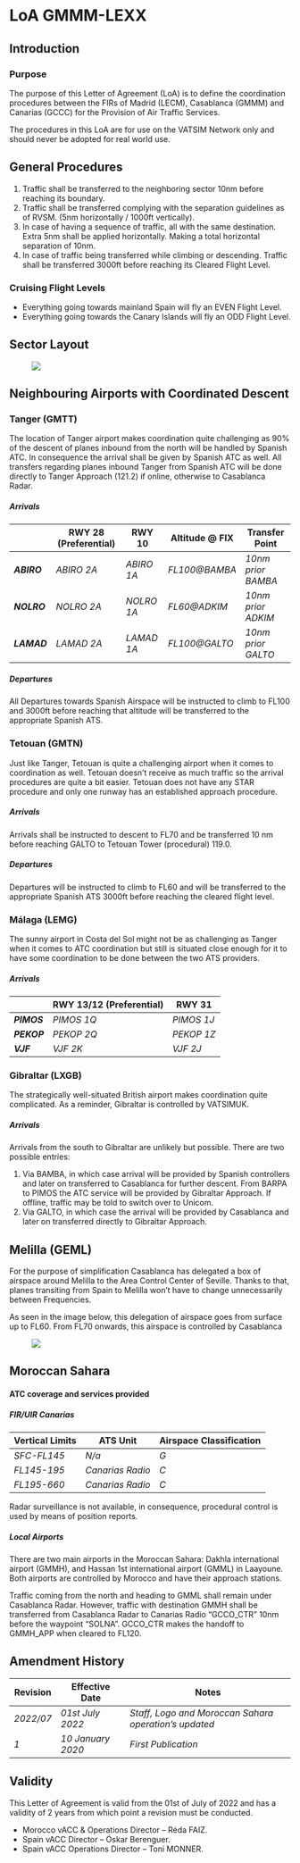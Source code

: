 
<!--
title: Letter of Agreement
description: Between Morocco vACC and VATSIM Spain
published: true
date: 2023-02-27T23:54:00.000Z
tags: 
editor: undefined
dateCreated: 2023-02-27T23:54:00.000Z
-->

# LoA GMMM-LEXX

## Introduction

### Purpose

The purpose of this Letter of Agreement (LoA) is to define the coordination procedures between
the FIRs of Madrid (LECM), Casablanca (GMMM) and Canarias (GCCC) for the Provision of Air
Traffic Services.

The procedures in this LoA are for use on the VATSIM Network only and should never be adopted
for real world use.

## General Procedures

1. Traffic shall be transferred to the neighboring sector 10nm before reaching its boundary.
2. Traffic shall be transferred complying with the separation guidelines as of RVSM. (5nm
horizontally / 1000ft vertically).
3. In case of having a sequence of traffic, all with the same destination. Extra 5nm shall be
applied horizontally. Making a total horizontal separation of 10nm.
4. In case of traffic being transferred while climbing or descending. Traffic shall be
transferred 3000ft before reaching its Cleared Flight Level.

### Cruising Flight Levels

<ul>
  <li>Everything going towards mainland Spain will fly an EVEN Flight Level.</li>
  <li>Everything going towards the Canary Islands will fly an ODD Flight Level.</li>
</ul>

## Sector Layout

<figure class="image image_resized" style="width:95%;"><img src="https://www.vatsim.ma/wp-content/uploads/2023/03/sector-layout.png">
</figure>

## Neighbouring Airports with Coordinated Descent

### Tanger (GMTT)

The location of Tanger airport makes coordination quite challenging as 90% of the descent of planes inbound from the north will be handled by Spanish ATC. In consequence the arrival shall be given by Spanish ATC as well. All transfers regarding planes inbound Tanger from Spanish ATC will be done directly to Tanger Approach (121.2) if online, otherwise to Casablanca Radar.

##### Arrivals

<table>
  <thead>
    <tr>
      <th></th>
      <th>RWY 28 (Preferential)</th>
      <th>RWY 10</th>
      <th>Altitude @ FIX</th>
      <th>Transfer Point</th>
    </tr>
  </thead>
  <tbody>
    <tr>
      <td class="foo"><em><b>ABIRO</b></em></td>
      <td><em class="foo">ABIRO 2A</em></td>
      <td><em class="foo">ABIRO 1A</em></td>
      <td><em class="foo">FL100@BAMBA</em></td>
      <td><em class="foo">10nm prior BAMBA</em></td>
    </tr>
    <tr>
      <td class="foo"><em><b>NOLRO</b></em></td>
      <td><em class="foo">NOLRO 2A</em></td>
      <td><em class="foo">NOLRO 1A</em></td>
      <td><em class="foo">FL60@ADKIM</em></td>
      <td><em class="foo">10nm prior ADKIM</em></td>
    </tr>
    <tr>
      <td class="foo"><em><b>LAMAD</b></em></td>
      <td><em class="foo">LAMAD 2A</em></td>
      <td><em class="foo">LAMAD 1A</em></td>
      <td><em class="foo">FL100@GALTO</em></td>
      <td><em class="foo">10nm prior GALTO</em></td>
    </tr>
  </tbody>
</table>

##### Departures

All Departures towards Spanish Airspace will be instructed to climb to FL100 and 3000ft before reaching that altitude will be transferred to the appropriate Spanish ATS.

### Tetouan (GMTN)

Just like Tanger, Tetouan is quite a challenging airport when it comes to coordination as well. Tetouan doesn’t receive as much traffic so the arrival procedures are quite a bit easier. Tetouan does not have any STAR procedure and only one runway has an established approach procedure. 

##### Arrivals

Arrivals shall be instructed to descent to FL70 and be transferred 10 nm before reaching GALTO to Tetouan Tower (procedural) 119.0.

##### Departures

Departures will be instructed to climb to FL60 and will be transferred to the appropriate Spanish ATS 3000ft before reaching the cleared flight level.

### Málaga (LEMG)

The sunny airport in Costa del Sol might not be as challenging as Tanger when it comes to ATC coordination but still is situated close enough for it to have some coordination to be done between the two ATS
providers.

##### Arrivals

<table>
  <thead>
    <tr>
      <th></th>
      <th>RWY 13/12 (Preferential)</th>
      <th>RWY 31</th>
    </tr>
  </thead>
  <tbody>
    <tr>
      <td class="foo"><em><b>PIMOS</b></em></td>
      <td><em class="foo">PIMOS 1Q</em></td>
      <td><em class="foo">PIMOS 1J</em></td>
    </tr>
    <tr>
      <td class="foo"><em><b>PEKOP</b></em></td>
      <td><em class="foo">PEKOP 2Q</em></td>
      <td><em class="foo">PEKOP 1Z</em></td>
    </tr>
    <tr>
      <td class="foo"><em><b>VJF</b></em></td>
      <td><em class="foo">VJF 2K</em></td>
      <td><em class="foo">VJF 2J</em></td>
    </tr>
  </tbody>
</table>

### Gibraltar (LXGB)

The strategically well-situated British airport makes coordination quite complicated. As a reminder, Gibraltar is controlled by VATSIMUK. 

##### Arrivals

Arrivals from the south to Gibraltar are unlikely but possible. There are two possible entries:

1. Via BAMBA, in which case arrival will be provided by Spanish controllers and later on transferred to Casablanca for further descent. From BARPA to PIMOS the ATC service will be provided by Gibraltar Approach. If offline, traffic may be told to switch over to Unicom.
2. Via GALTO, in which case the arrival will be provided by Casablanca and later on transferred directly to Gibraltar Approach.

## Melilla (GEML)

For the purpose of simplification Casablanca has delegated a box of airspace around Melilla to the Area Control Center of Seville. Thanks to that, planes transiting from Spain to Melilla won’t have to change
unnecessarily between Frequencies.

As seen in the image below, this delegation of airspace goes from surface up to FL60. From FL70 onwards, this airspace is controlled by Casablanca

<figure class="image image_resized" style="width:95%;"><img src="https://www.vatsim.ma/wp-content/uploads/2023/03/melilla.png">
</figure>

## Moroccan Sahara

#### ATC coverage and services provided

##### FIR/UIR Canarias

<table>
  <thead>
    <tr>
      <th>Vertical Limits</th>
      <th>ATS Unit</th>
      <th>Airspace Classification</th>
    </tr>
  </thead>
  <tbody>
    <tr>
      <td class="foo"><em>SFC-FL145</em></td>
      <td><em class="foo">N/a</em></td>
      <td><em class="foo">G</em></td>
    </tr>
    <tr>
      <td class="foo"><em>FL145-195</em></td>
      <td><em class="foo">Canarias Radio</em></td>
      <td><em class="foo">C</em></td>
    </tr>
    <tr>
      <td class="foo"><em>FL195-660</em></td>
      <td><em class="foo">Canarias Radio</em></td>
      <td><em class="foo">C</em></td>
    </tr>
  </tbody>
</table>

Radar surveillance is not available, in consequence, procedural control is used by means of position reports.

##### Local Airports

There are two main airports in the Moroccan Sahara: Dakhla international airport (GMMH), and Hassan 1st international airport (GMML) in Laayoune. Both airports are controlled by Morocco and have their approach stations.

Traffic coming from the north and heading to GMML shall remain under Casablanca Radar. However, traffic with destination GMMH shall be transferred from Casablanca Radar to Canarias Radio “GCCO_CTR” 10nm before the waypoint “SOLNA”. GCCO_CTR makes the handoff to GMMH_APP when cleared to FL120.

## Amendment History

<table>
  <thead>
    <tr>
      <th>Revision</th>
      <th>Effective Date</th>
      <th>Notes</th>
    </tr>
  </thead>
  <tbody>
    <tr>
      <td class="foo"><em>2022/07</em></td>
      <td><em class="foo">01st July 2022</em></td>
      <td><em class="foo">Staff, Logo and Moroccan Sahara operation’s updated</em></td>
    </tr>
    <tr>
      <td class="foo"><em>1</em></td>
      <td><em class="foo">10 January 2020</em></td>
      <td><em class="foo">First Publication</em></td>
    </tr>
  </tbody>
</table>

## Validity

This Letter of Agreement is valid from the 01st of July of 2022 and has a validity of 2 years from which point a revision must be conducted.

<ul>
  <li>Morocco vACC & Operations Director – Réda FAIZ.</li>
  <li>Spain vACC Director – Óskar Berenguer.</li>
  <li>Spain vACC Operations Director – Toni MONNER.</li>
</ul>